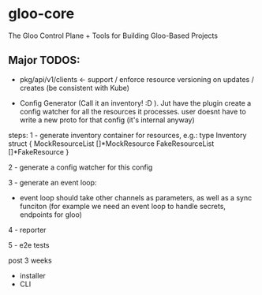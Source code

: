 # gloo-core
The Gloo Control Plane + Tools for Building Gloo-Based Projects

## Major TODOS:

* pkg/api/v1/clients <- support / enforce resource versioning on updates / creates (be consistent with Kube)

* Config Generator (Call it an inventory! :D ). Jut have the plugin
create a config watcher for all the resources it processes. user doesnt have to write
a new proto for that config (it's internal anyway)


steps:
1 - generate inventory container for resources, e.g.:
type Inventory struct {
  MockResourceList []*MockResource
  FakeResourceList []*FakeResource
}

2 - generate a config watcher for this config

3 - generate an event loop:
 - event loop should take other channels as parameters, as well as a sync funciton (for example we need
 an event loop to handle secrets, endpoints for gloo)

4 - reporter
 
5 - e2e tests
 
 post 3 weeks
 - installer
 - CLI
